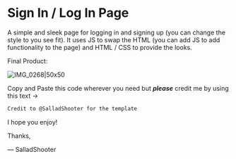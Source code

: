 # Sign In / Log In Page

A simple and sleek page for logging in and signing up (you can change the style to you see fit). It uses JS to swap the HTML (you can add JS to add functionality to the page) and HTML / CSS to provide the looks.

Final Product:

![IMG_0268|50x50](https://github.com/SalladShooter/Sign-In-Log-In-Page/assets/139503084/8736eb9b-648e-49a9-a830-ec7767a1483c)

Copy and Paste this code wherever you need but ***please*** credit me by using this text &#8594;
```markdown
Credit to @SalladShooter for the template
```

I hope you enjoy!

Thanks,

— SalladShooter
